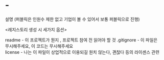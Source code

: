 # -
설명 (퍼블릭은 인원수 제한 없고 기업이 볼 수 있어서 보통 퍼블릭으로 진행)

<레지스토리 생성 시 세가지 옵션>

readme - 이 프로젝트가 뭔지 , 프로젝트 참여 전 읽어야 할 것
.gitignore - 이 파일은 무시해주세요, 이 코드는 무시해주세요\
license - 나는 이 파일이 상업적으로 이용되길 원치 않는다, 괜찮다 등의 라이센스 관련
